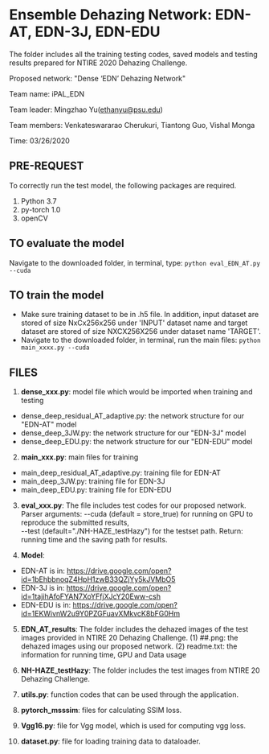 # Ensemble Dehazing Network: EDN-AT, EDN-3J, EDN-EDU
The folder includes all the training testing codes, saved models and testing results prepared for NTIRE 2020 Dehazing Challenge.

Proposed network: "Dense ‘EDN’ Dehazing Network" 

Team name: iPAL_EDN

Team leader: Mingzhao Yu(ethanyu@psu.edu)

Team members:  Venkateswararao Cherukuri, Tiantong Guo, Vishal Monga 

Time: 03/26/2020
## PRE-REQUEST
To correctly run the test model, the following packages are required.
1. Python 3.7
2. py-torch 1.0
3. openCV

## TO evaluate the model
Navigate to the downloaded folder, in terminal, type:
	`python eval_EDN_AT.py --cuda`
	
## TO train the model
- Make sure training dataset to be in .h5 file. In addition, input dataset are stored of size NxCx256x256 under 'INPUT' dataset name and target dataset are stored of size NXCX256X256 under dataset name 'TARGET'.
- Navigate to the downloaded folder, in terminal, run the main files: 
	`python main_xxxx.py --cuda`

## FILES
1. **dense_xxx.py**: model file which would be imported when training and testing
- dense_deep_residual_AT_adaptive.py: the network structure for our "EDN-AT" model
- dense_deep_3JW.py: the network structure for our "EDN-3J" model
- dense_deep_EDU.py: the network structure for our "EDN-EDU" model

2. **main_xxx.py**: main files for training
- main_deep_residual_AT_adaptive.py: training file for EDN-AT
- main_deep_3JW.py: training file for EDN-3J
- main_deep_EDU.py: training file for EDN-EDU

3. **eval_xxx.py**: 
The file includes test codes for our proposed network.
Parser arguments: 
	--cuda (default = store_true) for running on GPU to reproduce the submitted results,  
	--test (default="./NH-HAZE_testHazy") for the testset path.
Return: running time and the saving path for results.

4. **Model**:
- EDN-AT is in: https://drive.google.com/open?id=1bEhbbnoqZ4HpH1zwB33QZjYy5kJVMbO5
- EDN-3J is in: https://drive.google.com/open?id=1tajihAfoFYAN7XoYFfjXJcY20Eww-csh
- EDN-EDU is in: https://drive.google.com/open?id=1EKWivnW2u9Y0PZGFuavXMkvcK8bFG0Hm

5. **EDN_AT_results**: 
The folder includes the dehazed images of the test images provided in NTIRE 20 Dehazing Challenge.
	(1) ##.png: the dehazed images using our proposed network.
	(2) readme.txt: the information for running time, GPU and Data usage

6. **NH-HAZE_testHazy**: 
The folder includes the test images from NTIRE 20 Dehazing Challenge.

7. **utils.py**: function codes that can be used through the application.

8. **pytorch_msssim**: files for calculating SSIM loss.

9. **Vgg16.py**: file for Vgg model, which is used for computing vgg loss.

10. **dataset.py**: file for loading training data to dataloader.







